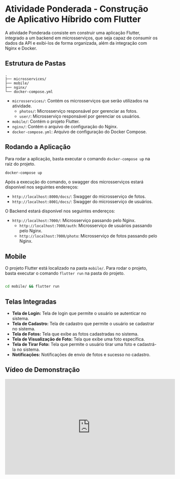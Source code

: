 # Atividade Ponderada - Construção de Aplicativo Híbrido com Flutter

A atividade Ponderada consiste em construir uma aplicação Flutter, integrado a um backend em microsserviços, que seja capaz de consumir os dados da API e exibi-los de forma organizada, além da integração com Nginx e Docker.

## Estrutura de Pastas

```
.
├── microsservices/
├── mobile/
├── nginx/
└── docker-compose.yml
```

- `microsservices/`: Contém os microsserviços que serão utilizados na atividade.
   - `photos/`: Microsserviço responsável por gerenciar as fotos.
   - `user/`: Microsserviço responsável por gerenciar os usuários.
- `mobile/`: Contém o projeto Flutter.
- `nginx/`: Contém o arquivo de configuração do Nginx.
- `docker-compose.yml`: Arquivo de configuração do Docker Compose.

## Rodando a Aplicação

Para rodar a aplicação, basta executar o comando `docker-compose up` na raiz do projeto.

```bash
docker-compose up
```

Após a execução do comando, o swagger dos microsserviços estará disponível nos seguintes endereços:

- `http://localhost:8000/docs/`: Swagger do microsserviço de fotos.
- `http://localhost:8001/docs/`: Swagger do microsserviço de usuários.

O Backend estará disponível nos seguintes endereços:

- `http://localhost:7000/`: Microsserviço passando pelo Nginx.
  - `http://localhost:7000/auth`: Microsserviço de usuários passando pelo Nginx.
  - `http://localhost:7000/photo`: Microsserviço de fotos passando pelo Nginx.
  
## Mobile

O projeto Flutter está localizado na pasta `mobile/`. Para rodar o projeto, basta executar o comando `flutter run` na pasta do projeto.

```bash

cd mobile/ && flutter run

```

## Telas Integradas

- **Tela de Login:** Tela de login que permite o usuário se autenticar no sistema.
- **Tela de Cadastro:** Tela de cadastro que permite o usuário se cadastrar no sistema.
- **Tela de Fotos:** Tela que exibe as fotos cadastradas no sistema.
- **Tela de Visualização de Foto:** Tela que exibe uma foto específica.
- **Tela de Tirar Foto:** Tela que permite o usuário tirar uma foto e cadastrá-la no sistema.
- **Notificações:** Notificações de envio de fotos e sucesso no cadastro.



## Vídeo de Demonstração

<iframe width="560" height="315" src="https://www.youtube.com/embed/RjNtn6tuZNk" title="YouTube video player" frameborder="0" allow="accelerometer; autoplay; clipboard-write; encrypted-media; gyroscope; picture-in-picture" allowfullscreen></iframe>
